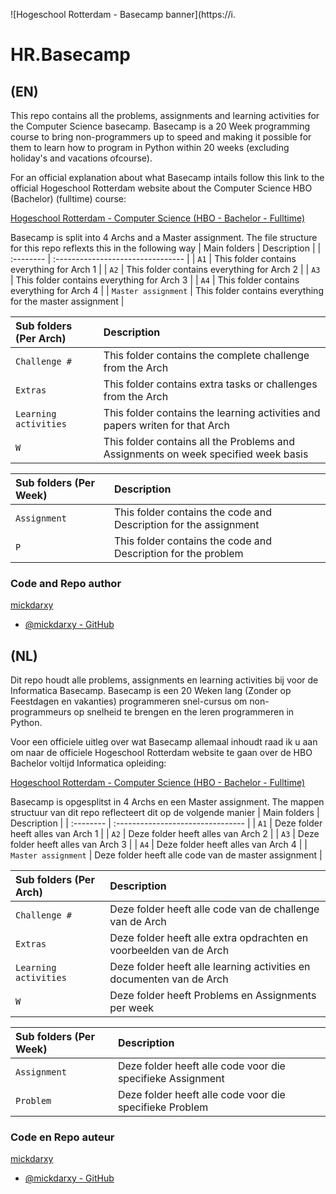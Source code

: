 
![Hogeschool Rotterdam - Basecamp banner](https://i.

# HR.Basecamp

## (EN)
This repo contains all the problems, assignments and learning activities for the Computer Science basecamp. Basecamp is a 20 Week programming course to bring non-programmers up to speed and making it possible for them to learn how to program in Python within 20 weeks (excluding holiday's and vacations ofcourse).

For an official explanation about what Basecamp intails follow this link to the official Hogeschool Rotterdam website about the Computer Science HBO (Bachelor) (fulltime) course:

[Hogeschool Rotterdam - Computer Science (HBO - Bachelor - Fulltime)](https://www.hogeschoolrotterdam.nl/opleidingen/bachelor/informatica/voltijd/)

Basecamp is split into 4 Archs and a Master assignment.
The file structure for this repo reflexts this in the following way
| Main folders | Description                       |
| :-------- | :-------------------------------- |
| `A1` | This folder contains everything for Arch 1 |
| `A2`      | This folder contains everything for Arch 2 |
| `A3`      | This folder contains everything for Arch 3 |
| `A4`      | This folder contains everything for Arch 4 |
| `Master assignment`      | This folder contains everything for the master assignment |

| Sub folders (Per Arch) | Description                       |
| :-------- | :-------------------------------- |
| `Challenge #` | This folder contains the complete challenge from the Arch |
| `Extras`      | This folder contains extra tasks or challenges from the Arch |
| `Learning activities`      | This folder contains the learning activities and papers writen for that Arch |
| `W`      | This folder contains all the Problems and Assignments on week specified week basis |

| Sub folders (Per Week) | Description                       |
| :-------- | :-------------------------------- |
| `Assignment` | This folder contains the code and Description for the assignment |
| `P` | This folder contains the code and Description for the problem |

### Code and Repo author

[mickdarxy]()
- [@mickdarxy - GitHub](https://github.com/mickdarxy)

## (NL)

Dit repo houdt alle problems, assignments en learning activities bij voor de Informatica Basecamp.
Basecamp is een 20 Weken lang (Zonder op Feestdagen en vakanties) programmeren snel-cursus om non-programmeurs op snelheid te brengen en the leren programmeren in Python.

Voor een officiele uitleg over wat Basecamp allemaal inhoudt raad ik u aan om naar de officiele Hogeschool Rotterdam website te gaan over de HBO Bachelor voltijd Informatica opleiding:

[Hogeschool Rotterdam - Computer Science (HBO - Bachelor - Fulltime)](https://www.hogeschoolrotterdam.nl/opleidingen/bachelor/informatica/voltijd/)

Basecamp is opgesplitst in 4 Archs en een Master assignment. The mappen structuur van dit repo reflecteert dit op de volgende manier
| Main folders | Description                       |
| :-------- | :-------------------------------- |
| `A1` | Deze folder heeft alles van Arch 1 |
| `A2`      | Deze folder heeft alles van Arch 2 |
| `A3`      | Deze folder heeft alles van Arch 3 |
| `A4`      | Deze folder heeft alles van Arch 4 |
| `Master assignment`      | Deze folder heeft alle code van de master assignment |

| Sub folders (Per Arch) | Description                       |
| :-------- | :-------------------------------- |
| `Challenge #` | Deze folder heeft alle code van de challenge van de Arch |
| `Extras`      | Deze folder heeft alle extra opdrachten en voorbeelden van de Arch |
| `Learning activities`      | Deze folder heeft alle learning activities en documenten van de Arch |
| `W`      | Deze folder heeft Problems en Assignments per week |

| Sub folders (Per Week) | Description                       |
| :-------- | :-------------------------------- |
| `Assignment` | Deze folder heeft alle code voor die specifieke Assignment |
| `Problem` | Deze folder heeft alle code voor die specifieke Problem |

### Code en Repo auteur

[mickdarxy]()
- [@mickdarxy - GitHub](https://github.com/mickdarxy)
